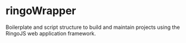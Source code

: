 # ringoWrapper
Boilerplate and script structure to build and maintain projects using the RingoJS web application framework.
